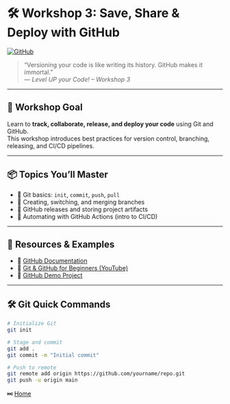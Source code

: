 # 🛠️ Workshop 3: Save, Share & Deploy with GitHub

[![GitHub](https://img.shields.io/badge/Workshop-GitHub-black?style=for-the-badge&logo=github)](https://sistm.github.io/level-up-your-code/ws3-gtihub.html)

> “Versioning your code is like writing its history. GitHub makes it immortal.”  
> — <i>Level UP your Code! – Workshop 3</i>

---

## 🎯 Workshop Goal

Learn to **track, collaborate, release, and deploy your code** using Git and GitHub.  
This workshop introduces best practices for version control, branching, releasing, and CI/CD pipelines.

---

## 📦 Topics You’ll Master

- 📘 Git basics: `init`, `commit`, `push`, `pull`
- 🌿 Creating, switching, and merging branches
- 🧩 GitHub releases and storing project artifacts
- 🤖 Automating with GitHub Actions (intro to CI/CD)

---

## 🧰 Resources & Examples

- 📄 [GitHub Documentation](https://docs.github.com/)
- 🎥 [Git & GitHub for Beginners (YouTube)](https://www.youtube.com/watch?v=RGOj5yH7evk)
- 🧪 [GitHub Demo Project](https://github.com/jadelkarchi/github-deploy-demo)

---

## 🛠️ Git Quick Commands

```bash
# Initialize Git
git init

# Stage and commit
git add .
git commit -m "Initial commit"

# Push to remote
git remote add origin https://github.com/yourname/repo.git
git push -u origin main
```

⏭️ [Home](./README.md)

